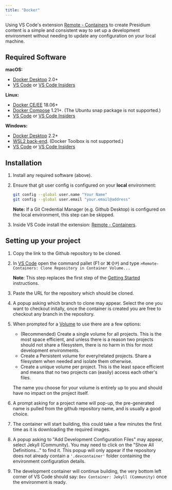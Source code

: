 ```yaml
---
title: "Docker"
---
```


Using VS Code's extension [Remote - Containers](https://marketplace.visualstudio.com/items?itemName=ms-vscode-remote.remote-containers) to create Presidium content is a simple and consistent way to set up a development environment without needing to update any configuration on your local machine.

## Required Software
**macOS:** 
- [Docker Desktop](https://www.docker.com/products/docker-desktop) 2.0+
- [VS Code](https://code.visualstudio.com/) or [VS Code Insiders](https://code.visualstudio.com/insiders/)

**Linux:** 
- [Docker CE/EE](https://docs.docker.com/install/#supported-platforms) 18.06+ 
- [Docker Compose](https://docs.docker.com/compose/install) 1.21+. (The Ubuntu snap package is not supported.)
- [VS Code](https://code.visualstudio.com/) or [VS Code Insiders](https://code.visualstudio.com/insiders/)

**Windows:** 
- [Docker Desktop](https://www.docker.com/products/docker-desktop) 2.2+
- [WSL2 back-end](https://aka.ms/vscode-remote/containers/docker-wsl2). (Docker Toolbox is not supported.)
- [VS Code](https://code.visualstudio.com/) or [VS Code Insiders](https://code.visualstudio.com/insiders/)

## Installation

1. Install any required software (above).

2. Ensure that git user config is configured on your **local** environment: 
    ```bash
    git config --global user.name "Your Name"
    git config --global user.email "your.email@address"
    ```
    **Note:** If a Git Credential Manager (e.g. Github Desktop) is configured on the local environment, this step can be skipped.


4. Inside VS Code install the extension: [Remote - Containers](https://marketplace.visualstudio.com/items?itemName=ms-vscode-remote.remote-containers).

## Setting up your project
1. Copy the link to the Github repository to be cloned.

1. In [VS Code](https://code.visualstudio.com/) open the command pallet (F1 or &#8984;&#8679;`P`) and type 
`>Remote-Containers: Clone Repository in Container Volume...`
    
    **Note**: This step replaces the first step of the [Getting Started](/getting-started/#download-the-template) instructions.

1. Paste the URL for the repository which should be cloned.

1. A popup asking which branch to clone may appear. Select the one you want to checkout initally, once the container is created you are free to checkout any branch in the repository.

1. When prompted for a [Volume](https://docs.docker.com/storage/volumes/) to use there are a few options:
    - (Recommended) Create a single volume for all projects. This is the most space efficient, and unless there is a reason two projects should not share a filesystem, there is no harm in this for most development environments.
    - Create a Persistent volume for every/related projects. Share a filesystem when needed and isolate them otherwise.
    - Create a unique volume per project. This is the least space efficient and means that no two projects can (easily) access each other's files.
    
    The name you choose for your volume is entirely up to you and should have no impact on the project itself.

1. A prompt asking for a project name will pop-up, the pre-generated name is pulled from the github repository name, and is usually a good choice.

1. The container will start building, this could take a few minutes the first time as it is downloading the required images.

1. A popup asking to "Add Development Configuration Files" may appear, select Jekyll (Community). You may need to click on the "Show All Definitions..." to find it. This popup will only appear if the repository does not already contain a `'.devcontainer'` folder containing the environment configuration details.

1. The development container will continue building, the very bottom left corner of VS Code should say: `Dev Container: Jekyll (Community)` once the environment is ready.
